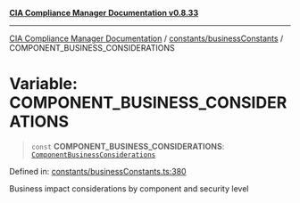 [**CIA Compliance Manager Documentation v0.8.33**](../../../README.md)

***

[CIA Compliance Manager Documentation](../../../modules.md) / [constants/businessConstants](../README.md) / COMPONENT\_BUSINESS\_CONSIDERATIONS

# Variable: COMPONENT\_BUSINESS\_CONSIDERATIONS

> `const` **COMPONENT\_BUSINESS\_CONSIDERATIONS**: [`ComponentBusinessConsiderations`](../../../types/businessImpact/interfaces/ComponentBusinessConsiderations.md)

Defined in: [constants/businessConstants.ts:380](https://github.com/Hack23/cia-compliance-manager/blob/1f4f2c51bc48d917eff1eb43881cee05d381f406/src/constants/businessConstants.ts#L380)

Business impact considerations by component and security level
